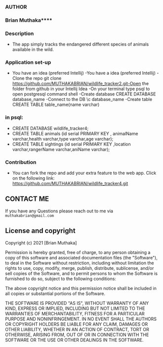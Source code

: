 ### **AUTHOR**
### Brian Muthaka****

### **Description**

* The app simply tracks the endangered different species of 
animals available in the wild.

### **Application set-up**

* You have an idea (preferred Intellij) -You have a idea (preferred Intellij) -Clone the repo git clone https://github.com/MUTHAKABRIAN/wildlife_tracker2.git-Open the folder from github in your Intellij Idea -On your terminal type psql to open postgresql command shell -Create database CREATE DATABASE database_name -Connect to the DB \c database_name -Create table CREATE TABLE table_name(name varchar)

### **in psql:**

* CREATE DATABASE wildlife_tracker4;
* CREATE TABLE animals (id serial PRIMARY KEY , animalName varchar,health varchar,type varchar,age varchar);
* CREATE TABLE sightings (id serial PRIMARY KEY ,location varchar,rangerName varchar,aniName varchar);

### **Contribution**
* You can fork the repo and add your extra feature to the web app.
Click on the following link:
https://github.com/MUTHAKABRIAN/wildlife_tracker4.git

## CONTACT ME 
  If you have any Questions please reach out to me via `muthakabrian@gmail.com` 

## License and copyright  
 
 Copyright (c) 2021 [Brian Muthaka]
 
 
Permission is hereby granted, free of charge, to any person obtaining a copy
of this software and associated documentation files (the "Software"), to deal
in the Software without restriction, including without limitation the rights
to use, copy, modify, merge, publish, distribute, sublicense, and/or sell
copies of the Software, and to permit persons to whom the Software is
furnished to do so, subject to the following conditions:

The above copyright notice and this permission notice shall be included in all
copies or substantial portions of the Software.

THE SOFTWARE IS PROVIDED "AS IS", WITHOUT WARRANTY OF ANY KIND, EXPRESS OR
IMPLIED, INCLUDING BUT NOT LIMITED TO THE WARRANTIES OF MERCHANTABILITY,
FITNESS FOR A PARTICULAR PURPOSE AND NONINFRINGEMENT. IN NO EVENT SHALL THE
AUTHORS OR COPYRIGHT HOLDERS BE LIABLE FOR ANY CLAIM, DAMAGES OR OTHER
LIABILITY, WHETHER IN AN ACTION OF CONTRACT, TORT OR OTHERWISE, ARISING FROM,
OUT OF OR IN CONNECTION WITH THE SOFTWARE OR THE USE OR OTHER DEALINGS IN THE
SOFTWARE.


